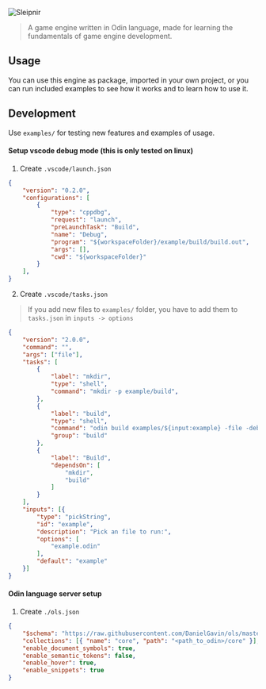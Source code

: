 ![Sleipnir](https://i.ibb.co/2c7KR7h/github-bg.png)

> A game engine written in Odin language, made for learning the fundamentals of game engine development.

## Usage
You can use this engine as package, imported in your own project, or you can run included examples to see how it works and to learn how to use it.

## Development

Use `examples/` for testing new features and examples of usage.

#### Setup vscode debug mode (this is only tested on linux)
1. Create `.vscode/launch.json`
```json
{
    "version": "0.2.0",
    "configurations": [
        {
            "type": "cppdbg",
            "request": "launch",
            "preLaunchTask": "Build",
            "name": "Debug",
            "program": "${workspaceFolder}/example/build/build.out",
            "args": [],
            "cwd": "${workspaceFolder}"
        }
    ],
}
```

2. Create `.vscode/tasks.json`

> If you add new files to `examples/` folder, you have to add them to `tasks.json` in `inputs -> options`

```json
{
    "version": "2.0.0",
    "command": "",
    "args": ["file"],
    "tasks": [
        {
            "label": "mkdir",
            "type": "shell",
            "command": "mkdir -p example/build",
        },
        {
            "label": "build",
            "type": "shell",
            "command": "odin build examples/${input:example} -file -debug -out:example/build/build.out",
            "group": "build"
        },
        {
            "label": "Build",
            "dependsOn": [
                "mkdir",
                "build"
            ]
        }
    ],
    "inputs": [{
        "type": "pickString",
        "id": "example",
        "description": "Pick an file to run:",
        "options": [
            "example.odin"
        ],
        "default": "example"
    }]
}
```

#### Odin language server setup
1. Create `./ols.json`
```json
{
    "$schema": "https://raw.githubusercontent.com/DanielGavin/ols/master/misc/ols.schema.json",
    "collections": [{ "name": "core", "path": "<path_to_odin>/core" }],
    "enable_document_symbols": true,
    "enable_semantic_tokens": false,
    "enable_hover": true,
    "enable_snippets": true
}
```